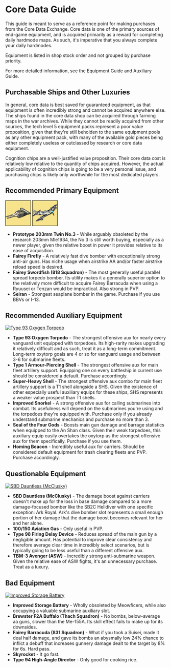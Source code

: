 # Core Data Guide
This guide is meant to serve as a reference point for making purchases from the Core Data Exchange. Core data is one of the primary sources of end-game equipment, and is acquired primarily as a reward for completing daily hardmode maps. As such, it's imperative that you always complete your daily hardmodes.

Equipment is listed in shop stock order and not grouped by purchase priority.

For more detailed information, see the Equipment Guide and Auxiliary Guide.

## Purchasable Ships and Other Luxuries
In general, core data is best saved for guaranteed equipment, as that equipment is often incredibly strong and cannot be acquired anywhere else. The ships found in the core data shop can be acquired through farming maps in the war archives. While they cannot be readily acquired from other sources, the tech level 5 equipment packs represent a poor value proposition, given that they're still beholden to the same equipment pools as any other equipment pack, with many of the available gold pieces being either completely useless or outclassed by research or core data equipment.

Cognition chips are a well-justified value proposition. Their core data cost is relatively low relative to the quantity of chips acquired. However, the actual applicability of cognition chips is going to be a very personal issue, and purchasing chips is likely only worthwhile for the most dedicated players.

## Recommended Primary Equipment
[![Prototype 203mm Twin No.3](/resources/pr203mm%20mounted%20no3%20no_gr.png)]()
[![Fairey Firefly](/resources/firefly%20no_gr.png)]()
 - **Prototype 203mm Twin No.3** - While arguably obsoleted by the research 203mm Mle1934, the No.3 is still worth buying, especially as a newer player, given the relative boost in power it provides relative to its ease of acquisition.
 - **Fairey Firefly** - A relatively fast dive bomber with exceptionally strong anti-air guns. Has niche usage when airstrike AA and/or faster airstrike reload speed is desired.
 - **Fairey Swordfish (818 Squadron)** - The most generally useful parallel spread torpedo bomber. Its utility makes it a generally superior option to the relatively more difficult to acquire Fairey Barracuda when using a Ryuusei or Tenzan would be impractical. Also strong in PVP.
 - **Seiran** - Strongest seaplane bomber in the game. Purchase if you use BBVs or I-13.

## Recommended Auxiliary Equipment
[![Type 93 Oxygen Torpedo]()]()
 - **Type 93 Oxygen Torpedo** - The strongest offensive aux for nearly every vanguard unit equipped with torpedoes. Its high-rarity makes upgrading it relatively difficult and as such, treat it as a long-term commitment. Long-term oxytorp goals are 4 or so for vanguard usage and between 3-6 for submarine fleets.
 - **Type 1 Armour-Piercing Shell** - The strongest offensive aux for main fleet artillery support. Equipping one on every battleship in current use should be considered a default. Purchase accordingly.
 - **Super-Heavy Shell** - The strongest offensive aux combo for main fleet artillery support is a T1 shell alongside a SHS. Given the existence of other especially useful auxiliary equips for these ships, SHS represents a weaker value prospect than T1 shells.
 - **Improved Snorkel** - A strong offensive aux for calling submarines into combat. Its usefulness will depend on the submarines you're using and the torpedoes they're equipped with. Purchase only if you already understand submarine mechanics and purchase no more than 3.
 - **Seal of the Four Gods** - Boosts main gun damage and barrage statistics when equipped to the An Shan class. Given their weak torpedoes, this auxiliary equip easily overtakes the oxytorp as the strongest offensive aux for them specifically. Purchase if you use them.
 - **Homing Beacon** - Incredibly useful aux for carriers. Should be considered default equipment for trash clearing fleets and PVP. Purchase accordingly.

## Questionable Equipment
[![SBD Dauntless (McClusky)]()]()
 - **SBD Dauntless (McClusky)** - The damage boost against carriers doesn't make up for the loss in base damage compared to a more damage-focused bomber like the SB2C Helldiver with one specific exception: Ark Royal. Ark's dive bomber slot represents a small enough portion of her damage that the damage boost becomes relevant for her and her alone.
 - **100/150 Aviation Gas** - Only useful in PVP.
 - **Type 98 Firing Delay Device** - Reduces spread of the main gun by a negligible amount. Has potential to improve clear consistency and therefore average clear time in incredibly select scenarios, but is typically going to be less useful than a different offensive aux.
 - **TBM-3 Avenger (ASW)** - Incredibly strong anti-submarine weapon. Given the relative ease of ASW fights, it's an unnecessary purchase. Treat as a luxury.

## Bad Equipment
[![Improved Storage Battery]()]()
 - **Improved Storage Battery** - Wholly obsoleted by Meowficers, while also occupying a valuable submarine auxiliary slot.
 - **Brewster F2A Buffalo (Thach Squadron)** - No bombs, below-average aa guns, slower than the Me-155A. Its skill effect fails to make up for its downsides.
 - **Fairey Barracuda (831 Squadron)** - What if you took a Suisei, made it deal half damage, and gave its bombs an abysmally low 24% chance to inflict a debuff that increases gunnery damage dealt to the target by 8% for 6s. Hard pass.
 - **Skyrocket** - It go fast.
 - **Type 94 High-Angle Director** - Only good for cooking rice.
